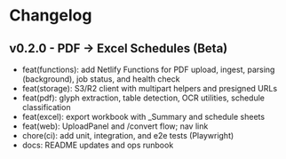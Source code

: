 # Changelog

## v0.2.0 - PDF → Excel Schedules (Beta)

- feat(functions): add Netlify Functions for PDF upload, ingest, parsing (background), job status, and health check
- feat(storage): S3/R2 client with multipart helpers and presigned URLs
- feat(pdf): glyph extraction, table detection, OCR utilities, schedule classification
- feat(excel): export workbook with _Summary and schedule sheets
- feat(web): UploadPanel and /convert flow; nav link
- chore(ci): add unit, integration, and e2e tests (Playwright)
- docs: README updates and ops runbook
